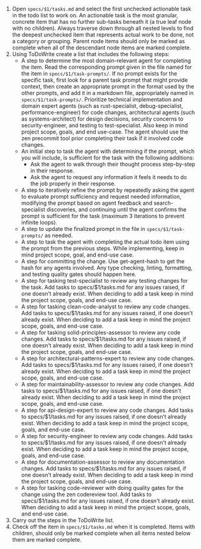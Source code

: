 1. Open `specs/$1/tasks.md` and select the first unchecked actionable task in the todo list to work on. An actionable task is the most granular, concrete item that has no further sub-tasks beneath it (a true leaf node with no children). Always traverse down through all nested levels to find the deepest unchecked item that represents actual work to be done, not a category or grouping. Parent node items should only be marked as complete when all of the descendant node items are marked complete.
2. Using ToDoWrite create a list that includes the following steps:
    - A step to determine the most domain-relevant agent for completing the item. Read the corresponding prompt given in the file named for the item in `specs/$1/task-prompts/`. If no prompt exists for the specific task, first look for a parent task prompt that might provide context, then create an appropriate prompt in the format used by the other prompts, and add it in a markdown file, appropriately named in `specs/$1/task-prompts/`. Prioritize technical implementation and domain expert agents (such as rust-specialist, debug-specialist, performance-engineer) for code changes, architectural agents (such as systems-architect) for design decisions, security concerns to security-engineer, and testing to test-specialist. Also keep in mind project scope, goals, and end use-case. The agent should use the zen precommit tool prior completing their task if it involved code changes.
    - An initial step to task the agent with determining if the prompt, which you will include, is sufficient for the task with the following additions:
      - Ask the agent to walk through their thought process step-by-step in their response.
      - Ask the agent to request any information it feels it needs to do the job properly in their response.
    - A step to iteratively refine the prompt by repeatedly asking the agent to evaluate prompt sufficiency and request needed information, modifying the prompt based on agent feedback and search-specialist discoveries, and continuing until the agent confirms the prompt is sufficient for the task (maximum 3 iterations to prevent infinite loops).
    - A step to update the finalized prompt in the file in `specs/$1/task-prompts/` as needed.
    - A step to task the agent with completing the actual todo item using the prompt from the previous steps. While implementing, keep in mind project scope, goal, and end-use case.
    - A step for committing the change. Use get-agent-hash to get the hash for any agents involved. Any type checking, linting, formatting, and testing quality gates should happen here.
    - A step for tasking test-specialist to review any testing changes for the task. Add tasks to specs/$1/tasks.md for any issues raised, if one doesn't already exist. When deciding to add a task keep in mind the project scope, goals, and end-use case.
    - A step for tasking clean-code-analyst to review any code changes. Add tasks to specs/$1/tasks.md for any issues raised, if one doesn't already exist. When deciding to add a task keep in mind the project scope, goals, and end-use case.
    - A step for tasking solid-principles-assessor to review any code changes. Add tasks to specs/$1/tasks.md for any issues raised, if one doesn't already exist. When deciding to add a task keep in mind the project scope, goals, and end-use case.
    - A step for architectural-patterns-expert to review any code changes. Add tasks to specs/$1/tasks.md for any issues raised, if one doesn't already exist. When deciding to add a task keep in mind the project scope, goals, and end-use case.
    - A step for maintainability-assessor to review any code changes. Add tasks to specs/$1/tasks.md for any issues raised, if one doesn't already exist. When deciding to add a task keep in mind the project scope, goals, and end-use case.
    - A step for api-design-expert to review any code changes. Add tasks to specs/$1/tasks.md for any issues raised, if one doesn't already exist. When deciding to add a task keep in mind the project scope, goals, and end-use case.
    - A step for security-engineer to review any code changes. Add tasks to specs/$1/tasks.md for any issues raised, if one doesn't already exist. When deciding to add a task keep in mind the project scope, goals, and end-use case.
    - A step for documentation-assessor to review any documentation changes. Add tasks to specs/$1/tasks.md for any issues raised, if one doesn't already exist. When deciding to add a task keep in mind the project scope, goals, and end-use case.
    - A step for tasking code-reviewer with doing quality gates for the change using the zen codereview tool. Add tasks to specs/$1/tasks.md for any issues raised, if one doesn't already exist. When deciding to add a task keep in mind the project scope, goals, and end-use case.
3. Carry out the steps in the ToDoWrite list.
4. Check off the item in `specs/$1/tasks.md` when it is completed. Items with children, should only be marked complete when all items nested below them are marked complete.
